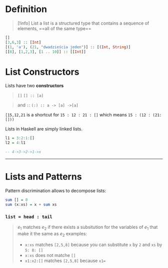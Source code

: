 # Definition
>[!info] List
>a list is a structured type that contains a sequence of elements, 
>==all of the same type==

```haskell
[]
[3,6,3] :: [Int]
[(1, 'a'), (21, "dwadzieścia jeden")] :: [(Int, String)]
[[8], [1,2,3], [1 .. 10]] :: [[Int]]
```



# List Constructors
Lists have two **constructors**
> `[]` 
> `[] :: [a]`

> and `:`:
> `(:) :: a -> [a] ->[a]`

`[15,12,21` is a shortcut for `15 : 12 : 21 : []` 
which means `15 : (12 : (21: []))`


Lists in Haskell are simply linked lists.
```haskell
l1 = 3:2:1:[]
l2 = 4:l1

-- 4->3->2->1->x
```

---
# Lists and Patterns
Pattern discrimination allows to decompose lists:
```haskell
sum [] = 0
sum (x:xs) = x + sum xs
```

### `list = head : tail`

> $e_1$ matches $e_2$ if there exists a subsitution for the variables of $e_1$ that make it the same as $e_2$
> examples:
> - `x:xs` matches `[2,5,8]` because you can substitute `x` by `2` and `xs` by `5: 8: []`
> - `x:xs` does not matche `[]`
> - `x1:x2:[]` matches `[2,5,8]` because `x1=`






















